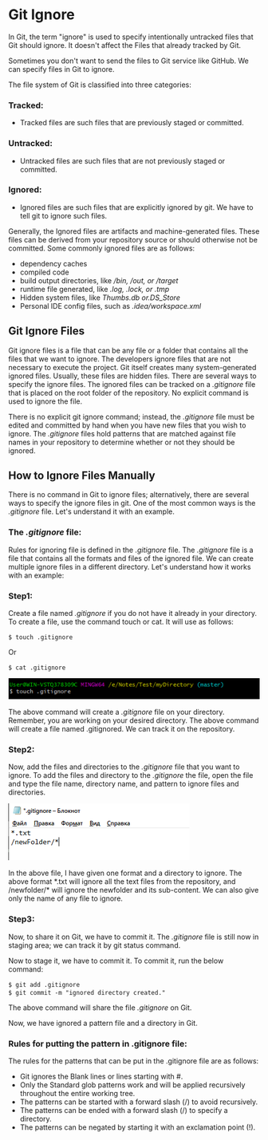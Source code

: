 # Git Ignore
In Git, the term "ignore" is used to specify intentionally untracked files that Git should ignore. It doesn't affect the Files that already tracked by Git.

Sometimes you don't want to send the files to Git service like GitHub. We can specify files in Git to ignore.

The file system of Git is classified into three categories:
### Tracked:
  - Tracked files are such files that are previously staged or committed.
### Untracked:
  - Untracked files are such files that are not previously staged or committed.
### Ignored:
  - Ignored files are such files that are explicitly ignored by git. We have to tell git to ignore such files.

Generally, the Ignored files are artifacts and machine-generated files. These files can be derived from your repository source or should otherwise not be committed. Some commonly ignored files are as follows:

- dependency caches
- compiled code
- build output directories, like */bin, /out, or /target*
- runtime file generated, like *.log, .lock, or .tmp*
- Hidden system files, like *Thumbs.db or.DS_Store*
- Personal IDE config files, such as *.idea/workspace.xml*

## Git Ignore Files
Git ignore files is a file that can be any file or a folder that contains all the files that we want to ignore. The developers ignore files that are not necessary to execute the project. Git itself creates many system-generated ignored files. Usually, these files are hidden files. There are several ways to specify the ignore files. The ignored files can be tracked on a *.gitignore* file that is placed on the root folder of the repository. No explicit command is used to ignore the file.

There is no explicit git ignore command; instead, the *.gitignore* file must be edited and committed by hand when you have new files that you wish to ignore. The *.gitignore* files hold patterns that are matched against file names in your repository to determine whether or not they should be ignored.

## How to Ignore Files Manually
There is no command in Git to ignore files; alternatively, there are several ways to specify the ignore files in git. One of the most common ways is the *.gitignore* file. Let's understand it with an example.

### The *.gitignore* file:
Rules for ignoring file is defined in the *.gitignore* file. The *.gitignore* file is a file that contains all the formats and files of the ignored file. We can create multiple ignore files in a different directory. Let's understand how it works with an example:

### Step1: 
Create a file named *.gitignore* if you do not have it already in your directory. To create a file, use the command touch or cat. It will use as follows:

```
$ touch .gitignore  
```

Or

```
$ cat .gitignore  
```

![ignore](image/ignore.png)

The above command will create a *.gitignore* file on your directory. Remember, you are working on your desired directory. The above command will create a file named .gitignored. We can track it on the repository.

### Step2:
Now, add the files and directories to the *.gitignore* file that you want to ignore. To add the files and directory to the *.gitignore* the file, open the file and type the file name, directory name, and pattern to ignore files and directories.

![file](image/gitignore.png)

In the above file, I have given one format and a directory to ignore. The above format \*.txt will ignore all the text files from the repository, and /newfolder/\* will ignore the newfolder and its sub-content. We can also give only the name of any file to ignore.

### Step3:
Now, to share it on Git, we have to commit it. The *.gitignore* file is still now in staging area; we can track it by git status command. 

Now to stage it, we have to commit it. To commit it, run the below command:

```
$ git add .gitignore  
$ git commit -m "ignored directory created."  
```

The above command will share the file *.gitignore* on Git. 

Now, we have ignored a pattern file and a directory in Git.

### Rules for putting the pattern in .gitignore file:
The rules for the patterns that can be put in the .gitignore file are as follows:

- Git ignores the Blank lines or lines starting with #.
- Only the Standard glob patterns work and will be applied recursively throughout the entire working tree.
- The patterns can be started with a forward slash (/) to avoid recursively.
- The patterns can be ended with a forward slash (/) to specify a directory.
- The patterns can be negated by starting it with an exclamation point (!).
